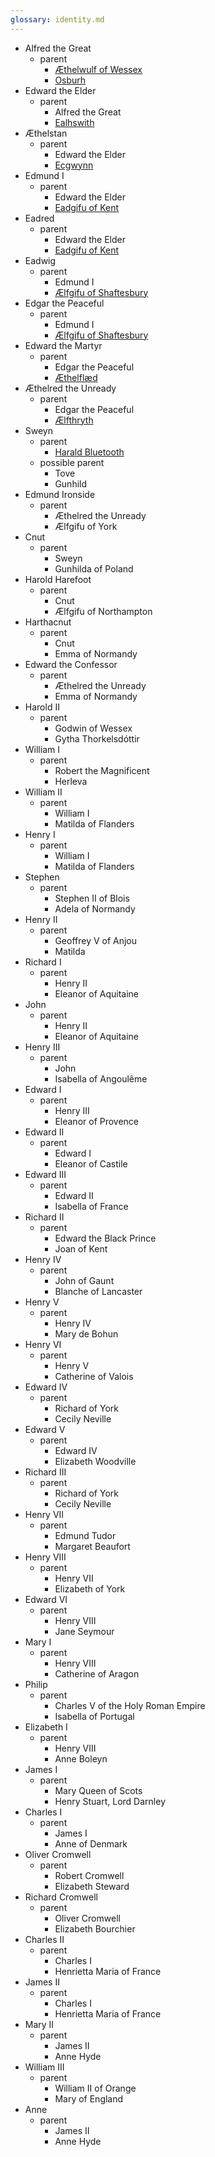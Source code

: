 ```yaml
---
glossary: identity.md
---
```


- Alfred the Great
  - parent
    - [Æthelwulf of Wessex](http://www.wikidata.org/entity/Q272326)
    - [Osburh](http://www.wikidata.org/entity/Q2296250)
- Edward the Elder
  - parent
    - Alfred the Great
    - [Ealhswith](http://www.wikidata.org/entity/Q242670)
- Æthelstan
  - parent
    - Edward the Elder
    - [Ecgwynn](http://www.wikidata.org/entity/Q3499686)
- Edmund I
  - parent
    - Edward the Elder
    - [Eadgifu of Kent](http://www.wikidata.org/entity/Q3433685)
- Eadred
  - parent
    - Edward the Elder
    - [Eadgifu of Kent](http://www.wikidata.org/entity/Q3433685)
- Eadwig
  - parent
    - Edmund I
    - [Ælfgifu of Shaftesbury](http://www.wikidata.org/entity/Q2278338)
- Edgar the Peaceful
  - parent
    - Edmund I
    - [Ælfgifu of Shaftesbury](http://www.wikidata.org/entity/Q2278338)
- Edward the Martyr
  - parent
    - Edgar the Peaceful
    - [Æthelflæd](http://www.wikidata.org/entity/Q5850040)
- Æthelred the Unready
  - parent
    - Edgar the Peaceful
    - [Ælfthryth](http://www.wikidata.org/entity/Q2746341)
- Sweyn
  - parent
    - [Harald Bluetooth](http://www.wikidata.org/entity/Q201041)
  - possible parent
    - Tove
    - Gunhild
- Edmund Ironside
  - parent
    - Æthelred the Unready
    - Ælfgifu of York
- Cnut
  - parent
    - Sweyn
    - Gunhilda of Poland
- Harold Harefoot
  - parent
    - Cnut
    - Ælfgifu of Northampton
- Harthacnut
  - parent
    - Cnut
    - Emma of Normandy
- Edward the Confessor
  - parent
    - Æthelred the Unready
    - Emma of Normandy
- Harold II
  - parent
    - Godwin of Wessex
    - Gytha Thorkelsdóttir
- William I
  - parent
    - Robert the Magnificent
    - Herleva
- William II
  - parent
    - William I
    - Matilda of Flanders
- Henry I
  - parent
    - William I
    - Matilda of Flanders 
- Stephen
  - parent
    - Stephen II of Blois
    - Adela of Normandy
- Henry II
  - parent
    - Geoffrey V of Anjou
    - Matilda
- Richard I
  - parent
    - Henry II
    - Eleanor of Aquitaine
- John
  - parent
    - Henry II
    - Eleanor of Aquitaine
- Henry III
  - parent
    - John
    - Isabella of Angoulême
- Edward I
  - parent
    - Henry III
    - Eleanor of Provence
- Edward II
  - parent
    - Edward I
    - Eleanor of Castile
- Edward III
  - parent
    - Edward II
    - Isabella of France
- Richard II
  - parent
    - Edward the Black Prince
    - Joan of Kent
- Henry IV
  - parent
    - John of Gaunt
    - Blanche of Lancaster
- Henry V
  - parent
    - Henry IV
    - Mary de Bohun
- Henry VI
  - parent
    - Henry V
    - Catherine of Valois
- Edward IV
  - parent
    - Richard of York
    - Cecily Neville
- Edward V
  - parent
    - Edward IV
    - Elizabeth Woodville
- Richard III
  - parent
    - Richard of York
    - Cecily Neville
- Henry VII
  - parent
    - Edmund Tudor
    - Margaret Beaufort
- Henry VIII
  - parent
    - Henry VII
    - Elizabeth of York
- Edward VI
  - parent
    - Henry VIII
    - Jane Seymour
- Mary I
  - parent
    - Henry VIII
    - Catherine of Aragon
- Philip
  - parent
    - Charles V of the Holy Roman Empire
    - Isabella of Portugal
- Elizabeth I
  - parent
    - Henry VIII
    - Anne Boleyn
- James I
  - parent
    - Mary Queen of Scots
    - Henry Stuart, Lord Darnley
- Charles I
  - parent
    - James I
    - Anne of Denmark
- Oliver Cromwell
  - parent
    - Robert Cromwell
    - Elizabeth Steward
- Richard Cromwell
  - parent
    - Oliver Cromwell
    - Elizabeth Bourchier
- Charles II
  - parent
    - Charles I
    - Henrietta Maria of France
- James II
  - parent
    - Charles I
    - Henrietta Maria of France 
- Mary II
  - parent
    - James II
    - Anne Hyde
- William III
  - parent
    - William II of Orange
    - Mary of England
- Anne
  - parent
    - James II
    - Anne Hyde
